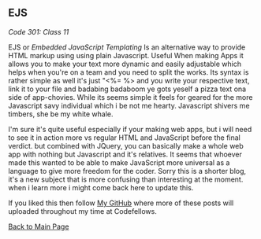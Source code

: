 ## EJS

*Code 301: Class 11*

EJS or *Embedded JavaScript Templating* Is an alternative way to provide HTML markup using using plain Javascript. Useful When making Apps it allows you to make your text more dynamic and easily adjustable which helps when you're on a team and you need to split the works. Its syntax is rather simple as well it's just "<%= %> and you write your respective text, link it to your file and badabing badaboom ye gots yeself a pizza text ona side of app-chovies. While its seems simple it feels for geared for the more Javascript savy individual which i be not me hearty. Javascript shivers me timbers, she be my white whale.

I'm sure it's quite useful especially if your making web apps, but i will need to see it in action more vs regular HTML and JavaScript before the final verdict. but combined with JQuery, you can basically make a whole web app with nothing but Javascript and it's relatives. It seems that whoever made this wanted to be able to make JavaScript more universal as a language to give more freedom for the coder. Sorry this is a shorter blog, it's a new subject that is more confusing than interesting at the moment. when i learn more i might come back here to update this.

If you liked this then follow [My GitHub](https://github.com/John-Ram) where more of these posts will uploaded throughout my time at Codefellows.

[Back to Main Page](https://john-ram.github.io/reading-notes.md/)
